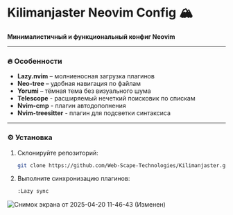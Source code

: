 # Kilimanjaster Neovim Config 🏔️  
**Минималистичный и функциональный конфиг Neovim**  

---

### 🔥 Особенности  
- **Lazy.nvim** – молниеносная загрузка плагинов  
- **Neo-tree** – удобная навигация по файлам  
- **Yorumi** – тёмная тема без визуального шума
- **Telescope** - расширяемый нечеткий поисковик по спискам
- **Nvim-cmp** - плагин автодополнения
- **Nvim-treesitter** - плагин для подсветки синтаксиса 
---

### ⚙️ Установка  
1. Склонируйте репозиторий:  
   ```sh
   git clone https://github.com/Web-Scape-Technologies/Kilimanjaster.git ~/.config/nvim
   
2. Выполните синхронизацию плагинов:
   ```sh
   :Lazy sync
   
![Снимок экрана от 2025-04-20 11-46-43 (Изменен)](https://github.com/user-attachments/assets/29c0675e-1095-4d5c-9ca9-d1916b3c0266)


